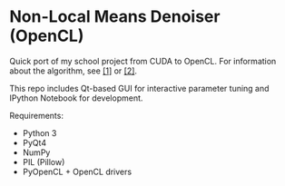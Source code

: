 # Non-Local Means Denoiser (OpenCL)

Quick port of my school project from CUDA to OpenCL. For information about the algorithm, see [[1]](http://en.wikipedia.org/wiki/Non-local_means) or [[2]](http://bengal.missouri.edu/~kes25c/).

This repo includes Qt-based GUI for interactive parameter tuning and IPython Notebook for development.

Requirements:

- Python 3
- PyQt4
- NumPy
- PIL (Pillow)
- PyOpenCL + OpenCL drivers
